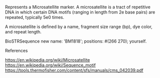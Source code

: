 Represents a Microsatellite marker.  A microsatellite is a tract of repetitive DNA in which certain DNA motifs (ranging in length from 2е base pairs) are repeated, typically 5е0 times.

A microsatellite is defined by a name, fragment size range (bp), dye color, and repeat length. 

 BioSTRSequence new 
	name: 'BM1818';
	positions: #(266 270);
	yourself.
	
References 

https://en.wikipedia.org/wiki/Microsatellite
https://en.wikipedia.org/wiki/Sequence_motif
https://tools.thermofisher.com/content/sfs/manuals/cms_042039.pdf

